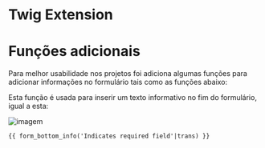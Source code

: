 Twig Extension 
===============

# Funções adicionais

Para melhor usabilidade nos projetos foi adiciona algumas funções para adicionar informações no formulário tais como as funções abaixo:

Esta função é usada para inserir um texto informativo no fim do formulário, igual a esta: 

![imagem](http://i64.tinypic.com/r0yscx.png)

```html
{{ form_bottom_info('Indicates required field'|trans) }}

``` 